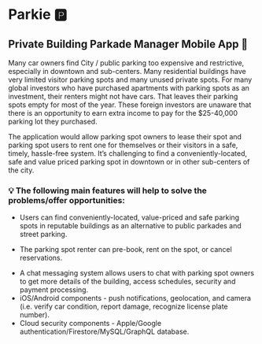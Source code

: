 # Parkie 🅿️
## Private Building Parkade Manager Mobile App 🚗

Many car owners find City / public parking too expensive and restrictive, especially in downtown and sub-centers.  Many residential buildings have very limited visitor parking spots and many unused private spots.  For many global investors who have purchased apartments with parking spots as an investment, their renters might not have cars.  That leaves their parking spots empty for most of the year.  These foreign investors are unaware that there is an opportunity to earn extra income to pay for the $25-40,000 parking lot they purchased.

The application would allow parking spot owners to lease their spot and parking spot users to rent one for themselves or their visitors in a safe, timely, hassle-free system. It’s challenging to find a conveniently-located, safe and value priced parking spot in downtown or in other sub-centers of the city.

### 💡 The following main features will help to solve the problems/offer opportunities:
+ Users can find conveniently-located, value-priced and safe parking spots in reputable buildings as an alternative to public parkades and street parking.
- The parking spot renter can pre-book, rent on the spot, or cancel reservations.  
+ A chat messaging system allows users to chat with parking spot owners to get more details of the building, access schedules, security and payment processing.
+ iOS/Android components - push notifications, geolocation, and camera (i.e. verify car condition, report damage, recognize license plate number).
+ Cloud security components - Apple/Google authentication/Firestore/MySQL/GraphQL database.
